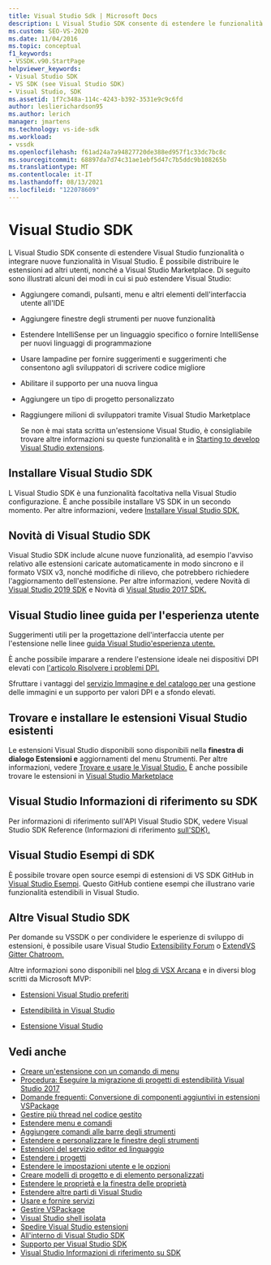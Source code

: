 ```yaml
---
title: Visual Studio Sdk | Microsoft Docs
description: L Visual Studio SDK consente di estendere le funzionalità o aggiungere nuove funzionalità Visual Studio. Informazioni su alcuni dei modi in cui è possibile estendere Visual Studio.
ms.custom: SEO-VS-2020
ms.date: 11/04/2016
ms.topic: conceptual
f1_keywords:
- VSSDK.v90.StartPage
helpviewer_keywords:
- Visual Studio SDK
- VS SDK (see Visual Studio SDK)
- Visual Studio, SDK
ms.assetid: 1f7c348a-114c-4243-b392-3531e9c9c6fd
author: leslierichardson95
ms.author: lerich
manager: jmartens
ms.technology: vs-ide-sdk
ms.workload:
- vssdk
ms.openlocfilehash: f61ad24a7a94827720de388ed957f1c33dc7bc8c
ms.sourcegitcommit: 68897da7d74c31ae1ebf5d47c7b5ddc9b108265b
ms.translationtype: MT
ms.contentlocale: it-IT
ms.lasthandoff: 08/13/2021
ms.locfileid: "122078609"
---
```

# <a name="visual-studio-sdk"></a>Visual Studio SDK
L Visual Studio SDK consente di estendere Visual Studio funzionalità o integrare nuove funzionalità in Visual Studio. È possibile distribuire le estensioni ad altri utenti, nonché a Visual Studio Marketplace. Di seguito sono illustrati alcuni dei modi in cui si può estendere Visual Studio:

- Aggiungere comandi, pulsanti, menu e altri elementi dell'interfaccia utente all'IDE

- Aggiungere finestre degli strumenti per nuove funzionalità

- Estendere IntelliSense per un linguaggio specifico o fornire IntelliSense per nuovi linguaggi di programmazione

- Usare lampadine per fornire suggerimenti e suggerimenti che consentono agli sviluppatori di scrivere codice migliore

- Abilitare il supporto per una nuova lingua

- Aggiungere un tipo di progetto personalizzato

- Raggiungere milioni di sviluppatori tramite Visual Studio Marketplace

  Se non è mai stata scritta un'estensione Visual Studio, è consigliabile trovare altre informazioni su queste funzionalità e in [Starting to develop Visual Studio extensions](../extensibility/starting-to-develop-visual-studio-extensions.md).

## <a name="install-the-visual-studio-sdk"></a>Installare Visual Studio SDK
 L Visual Studio SDK è una funzionalità facoltativa nella Visual Studio configurazione. È anche possibile installare VS SDK in un secondo momento. Per altre informazioni, vedere [Installare Visual Studio SDK.](../extensibility/installing-the-visual-studio-sdk.md)

## <a name="whats-new-in-the-visual-studio-sdk"></a>Novità di Visual Studio SDK
 Visual Studio SDK include alcune nuove funzionalità, ad esempio l'avviso relativo alle estensioni caricate automaticamente in modo sincrono e il formato VSIX v3, nonché modifiche di rilievo, che potrebbero richiedere l'aggiornamento dell'estensione. Per altre informazioni, vedere Novità di [Visual Studio 2019 SDK](../extensibility/whats-new-visual-studio-2019-sdk.md) e Novità di [Visual Studio 2017 SDK.](../extensibility/what-s-new-in-the-visual-studio-2017-sdk.md)

## <a name="visual-studio-user-experience-guidelines"></a>Visual Studio linee guida per l'esperienza utente
 Suggerimenti utili per la progettazione dell'interfaccia utente per l'estensione nelle linee [guida Visual Studio'esperienza utente.](../extensibility/ux-guidelines/visual-studio-user-experience-guidelines.md)

 È anche possibile imparare a rendere l'estensione ideale nei dispositivi DPI elevati con [l'articolo Risolvere i problemi DPI.](../extensibility/addressing-dpi-issues2.md)

 Sfruttare i vantaggi del [servizio Immagine e del catalogo per](../extensibility/image-service-and-catalog.md) una gestione delle immagini e un supporto per valori DPI e a sfondo elevati.

## <a name="find-and-install-existing-visual-studio-extensions"></a>Trovare e installare le estensioni Visual Studio esistenti
 Le estensioni Visual Studio disponibili sono disponibili nella **finestra di dialogo Estensioni e** aggiornamenti del menu Strumenti.  Per altre informazioni, vedere [Trovare e usare le Visual Studio.](../ide/finding-and-using-visual-studio-extensions.md) È anche possibile trovare le estensioni in [Visual Studio Marketplace](https://marketplace.visualstudio.com/)

## <a name="visual-studio-sdk-reference"></a>Visual Studio Informazioni di riferimento su SDK
 Per informazioni di riferimento sull'API Visual Studio SDK, vedere Visual Studio SDK Reference (Informazioni di riferimento [sull'SDK).](../extensibility/visual-studio-sdk-reference.md)

## <a name="visual-studio-sdk-samples"></a>Visual Studio Esempi di SDK
 È possibile trovare open source esempi di estensioni di VS SDK GitHub in [Visual Studio Esempi](https://github.com/Microsoft/VSSDK-Extensibility-Samples). Questo GitHub contiene esempi che illustrano varie funzionalità estendibili in Visual Studio.

## <a name="other-visual-studio-sdk-resources"></a>Altre Visual Studio SDK
 Per domande su VSSDK o per condividere le esperienze di sviluppo di estensioni, è possibile usare Visual Studio [Extensibility Forum](https://social.msdn.microsoft.com/Forums/vstudio/home?forum=vsx) o [ExtendVS Gitter Chatroom.](https://gitter.im/Microsoft/extendvs)

 Altre informazioni sono disponibili nel [blog di VSX Arcana](/archive/blogs/vsx/) e in diversi blog scritti da Microsoft MVP:

- [Estensioni Visual Studio preferiti](https://scottdorman.blog/2014/10/05/favorite-visual-studio-extensions/)

- [Estendibilità in Visual Studio](http://www.visualstudioextensibility.com/overview/vs/)

- [Estensione Visual Studio](https://blog.slaks.net/2013-10-18/extending-visual-studio-part-1-getting-started/)

## <a name="see-also"></a>Vedi anche

- [Creare un'estensione con un comando di menu](../extensibility/creating-an-extension-with-a-menu-command.md)
- [Procedura: Eseguire la migrazione di progetti di estendibilità Visual Studio 2017](../extensibility/how-to-migrate-extensibility-projects-to-visual-studio-2017.md)
- [Domande frequenti: Conversione di componenti aggiuntivi in estensioni VSPackage](/previous-versions/visualstudio/visual-studio-2015/extensibility/faq-converting-add-ins-to-vspackage-extensions?preserve-view=true&view=vs-2015)
- [Gestire più thread nel codice gestito](../extensibility/managing-multiple-threads-in-managed-code.md)
- [Estendere menu e comandi](../extensibility/extending-menus-and-commands.md)
- [Aggiungere comandi alle barre degli strumenti](../extensibility/adding-commands-to-toolbars.md)
- [Estendere e personalizzare le finestre degli strumenti](../extensibility/extending-and-customizing-tool-windows.md)
- [Estensioni del servizio editor ed linguaggio](../extensibility/editor-and-language-service-extensions.md)
- [Estendere i progetti](../extensibility/extending-projects.md)
- [Estendere le impostazioni utente e le opzioni](../extensibility/extending-user-settings-and-options.md)
- [Creare modelli di progetto e di elemento personalizzati](../extensibility/creating-custom-project-and-item-templates.md)
- [Estendere le proprietà e la finestra delle proprietà](../extensibility/extending-properties-and-the-property-window.md)
- [Estendere altre parti di Visual Studio](../extensibility/extending-other-parts-of-visual-studio.md)
- [Usare e fornire servizi](../extensibility/using-and-providing-services.md)
- [Gestire VSPackage](../extensibility/managing-vspackages.md)
- [Visual Studio shell isolata](https://visualstudio.microsoft.com/vs/older-downloads/isolated-shell/)
- [Spedire Visual Studio estensioni](../extensibility/shipping-visual-studio-extensions.md)
- [All'interno di Visual Studio SDK](../extensibility/internals/inside-the-visual-studio-sdk.md)
- [Supporto per Visual Studio SDK](../extensibility/support-for-the-visual-studio-sdk.md)
- [Visual Studio Informazioni di riferimento su SDK](../extensibility/visual-studio-sdk-reference.md)